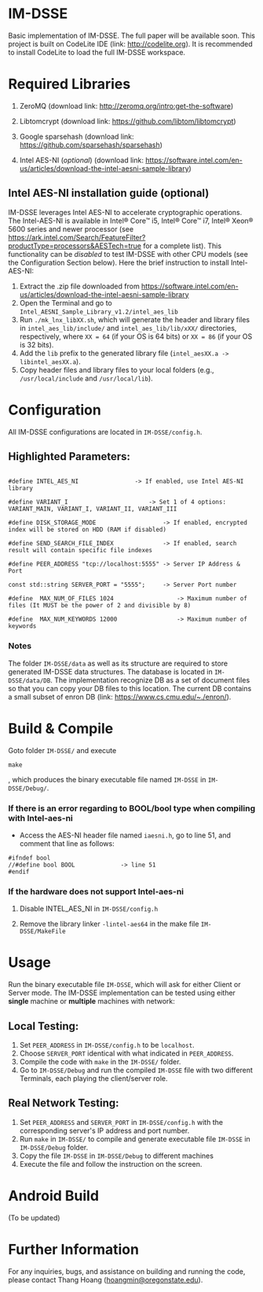 # IM-DSSE
Basic implementation of IM-DSSE. The full paper will be available soon. This project is built on CodeLite IDE (link: http://codelite.org). It is recommended to install CodeLite to load the full IM-DSSE workspace. 


# Required Libraries
1. ZeroMQ (download link: http://zeromq.org/intro:get-the-software)

2. Libtomcrypt (download link: https://github.com/libtom/libtomcrypt)

3. Google sparsehash (download link: https://github.com/sparsehash/sparsehash)

4. Intel AES-NI (*optional*) (download link: https://software.intel.com/en-us/articles/download-the-intel-aesni-sample-library)

## Intel AES-NI installation guide (optional)

IM-DSSE leverages Intel AES-NI to accelerate cryptographic operations. The Intel-AES-NI is available in Intel® Core™ i5, Intel® Core™ i7, Intel® Xeon® 5600 series and newer processor (see https://ark.intel.com/Search/FeatureFilter?productType=processors&AESTech=true for a complete list). This functionality can be *disabled* to test IM-DSSE with other CPU models (see the Configuration Section below). Here the brief instruction to install Intel-AES-NI:


1. Extract the .zip file downloaded from https://software.intel.com/en-us/articles/download-the-intel-aesni-sample-library
2. Open the Terminal and go to `Intel_AESNI_Sample_Library_v1.2/intel_aes_lib`
3. Run `./mk_lnx_libXX.sh`, which will generate the header and library files in `intel_aes_lib/include/` and `intel_aes_lib/lib/xXX/` directories, respectively, where ``XX = 64`` (if your OS is 64 bits) or ``XX = 86`` (if your OS is 32 bits).
4. Add the `lib` prefix to the generated library file (`intel_aesXX.a -> libintel_aesXX.a`).
5. Copy header files and library files to your local folders (e.g., `/usr/local/include` and `/usr/local/lib`).


# Configuration
All IM-DSSE configurations are located in ```IM-DSSE/config.h```. 

## Highlighted Parameters:
```

#define INTEL_AES_NI				-> If enabled, use Intel AES-NI library

#define VARIANT_I                  		-> Set 1 of 4 options: VARIANT_MAIN, VARIANT_I, VARIANT_II, VARIANT_III

#define DISK_STORAGE_MODE            	   	-> If enabled, encrypted index will be stored on HDD (RAM if disabled)
	
#define SEND_SEARCH_FILE_INDEX        		-> If enabled, search result will contain specific file indexes

#define PEER_ADDRESS "tcp://localhost:5555"	-> Server IP Address & Port

const std::string SERVER_PORT = "5555";		-> Server Port number

#define  MAX_NUM_OF_FILES 1024              	-> Maximum number of files (It MUST be the power of 2 and divisible by 8)

#define  MAX_NUM_KEYWORDS 12000             	-> Maximum number of keywords

```

### Notes

The folder ``IM-DSSE/data`` as well as its structure are required to store generated IM-DSSE data structures. The database is located in ``IM-DSSE/data/DB``. The implementation recognize DB as a set of document files so that you can copy your DB files to this location. The current DB contains a small subset of enron DB (link: https://www.cs.cmu.edu/~./enron/).

# Build & Compile
Goto folder ``IM-DSSE/`` and execute
``` 
make
```

, which produces the binary executable file named ```IM-DSSE``` in ``IM-DSSE/Debug/``.

### If there is an error regarding to BOOL/bool type when compiling with Intel-aes-ni

- Access the AES-NI header file named ``iaesni.h``, go to line 51, and comment that line as follows:

```
#ifndef bool
//#define bool BOOL 			-> line 51
#endif
```

### If the hardware does not support Intel-aes-ni

1. Disable INTEL_AES_NI in ``IM-DSSE/config.h``

2. Remove the library linker ``-lintel-aes64``  in the make file ``IM-DSSE/MakeFile``



# Usage

Run the binary executable file ```IM-DSSE```, which will ask for either Client or Server mode. The IM-DSSE implementation can be tested using either **single** machine or **multiple** machines with network:


## Local Testing:
1. Set ``PEER_ADDRESS`` in ``IM-DSSE/config.h`` to be ``localhost``. 
2. Choose  ``SERVER_PORT`` identical with what indicated in ``PEER_ADDRESS``. 
3. Compile the code with ``make`` in the ``IM-DSSE/`` folder. 
4. Go to ``IM-DSSE/Debug`` and run the compiled ``IM-DSSE`` file with two different Terminals, each playing the client/server role.

## Real Network Testing:
1. Set ``PEER_ADDRESS`` and  ``SERVER_PORT`` in ``IM-DSSE/config.h`` with the corresponding server's IP address  and port number.
2. Run ``make`` in ``IM-DSSE/`` to compile and generate executable file ``IM-DSSE`` in ``IM-DSSE/Debug`` folder.
3. Copy the file ``IM-DSSE`` in ``IM-DSSE/Debug`` to different machines
4. Execute the file and follow the instruction on the screen.


# Android Build

(To be updated)


# Further Information
For any inquiries, bugs, and assistance on building and running the code, please contact Thang Hoang (hoangmin@oregonstate.edu).
